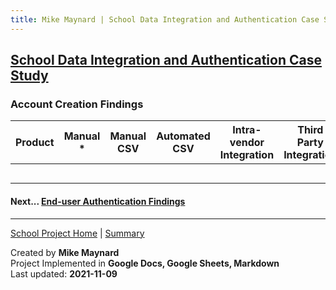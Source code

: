 ```yaml
---
title: Mike Maynard | School Data Integration and Authentication Case Study - Account Creation
---
```

## [School Data Integration and Authentication Case Study](./)

### Account Creation Findings


| Product | Manual * | Manual CSV | Automated CSV | Intra-vendor Integration | Third Party Integration | API |
| ------- | ------ | ----------- | ------- | ------ | ----------- | ------- |
| | | | | | | |
| | | | | | | |
| | | | | | | |
| | | | | | | |
| | | | | | | |


#### Next... [End-user Authentication Findings](authentication_findings.html)



---
[School Project Home](./) | [Summary](summary.html)

Created by **Mike Maynard**<BR>
Project Implemented in **Google Docs, Google Sheets, Markdown**<BR>
Last updated:  **2021-11-09**
